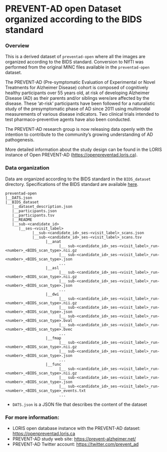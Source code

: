 # PREVENT-AD open Dataset organized according to the BIDS standard

### Overview

This is a derived dataset of `preventad-open` where all the images are organized according to the BIDS standard. Conversion to NIfTI was performed from the original MINC files available in the `preventad-open` dataset.

The PREVENT-AD (Pre-symptomatic Evaluation of Experimental or Novel Treatments for Alzheimer Disease) cohort is composed of cognitively healthy participants over 55 years old, at risk of developing Alzheimer Disease (AD) as their parents and/or siblings were/are affected by the disease. These ‘at-risk’ participants have been followed for a naturalistic study of the presymptomatic phase of AD since 2011 using multimodal measurements of various disease indicators. Two clinical trials intended to test pharmaco-preventive agents have also been conducted.

The PREVENT-AD research group is now releasing data openly with the intention to contribute to the community’s growing understanding of AD pathogenesis.

More detailed information about the study design can be found in the LORIS instance of Open PREVENT-AD (https://openpreventad.loris.ca).

### Data organization

Data are organized according to the BIDS standard in the `BIDS_dataset` directory. Specifications of the BIDS standard are available [here](https://bids-specification.readthedocs.io/en/stable/).

```
preventad-open
|__DATS.json
|__BIDS_dataset
   |__dataset_description.json
   |__participants.json
   |__participants.tsv
   |__README
   |__sub-<candidate_id>
      |__ses-<visit_label>
            |__sub-<candidate_id>_ses-<visit_label>_scans.json
            |__sub-<candidate_id>_ses-<visit_label>_scans.tsv
                  |__anat
                        |__ sub-<candidate_id>_ses-<visit_label>_run-<number>_<BIDS_scan_type>.nii.gz
                        |__ sub-<candidate_id>_ses-<visit_label>_run-<number>_<BIDS_scan_type>.json
                        ...
                  |__asl
                        |__ sub-<candidate_id>_ses-<visit_label>_run-<number>_<BIDS_scan_type>.nii.gz
                        |__ sub-<candidate_id>_ses-<visit_label>_run-<number>_<BIDS_scan_type>.json
                        ...
                  |__dwi
                        |__ sub-<candidate_id>_ses-<visit_label>_run-<number>_<BIDS_scan_type>.nii.gz
                        |__ sub-<candidate_id>_ses-<visit_label>_run-<number>_<BIDS_scan_type>.json
                        |__ sub-<candidate_id>_ses-<visit_label>_run-<number>_<BIDS_scan_type>.bval
                        |__ sub-<candidate_id>_ses-<visit_label>_run-<number>_<BIDS_scan_type>.bvec
                        ...
                  |__fmap
                        |__ sub-<candidate_id>_ses-<visit_label>_run-<number>_<BIDS_scan_type>.nii.gz
                        |__ sub-<candidate_id>_ses-<visit_label>_run-<number>_<BIDS_scan_type>.json
                        ...
                  |__func
                        |__ sub-<candidate_id>_ses-<visit_label>_run-<number>_<BIDS_scan_type>.nii.gz
                        |__ sub-<candidate_id>_ses-<visit_label>_run-<number>_<BIDS_scan_type>.json
                        |__ sub-<candidate_id>_ses-<visit_label>_run-<number>_<BIDS_scan_type>_events.txt
                        ...
```

- `DATS.json` is a JSON file that describes the content of the dataset

### For more information: 

- LORIS open database instance with the PREVENT-AD dataset: https://openpreventad.loris.ca
- PREVENT-AD study web site: https://prevent-alzheimer.net/
- PREVENT-AD Twitter account: https://twitter.com/prevent_ad

